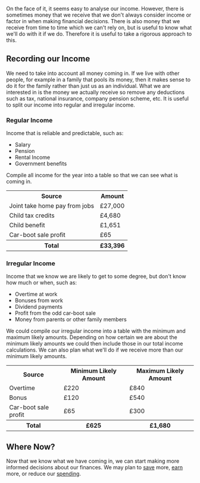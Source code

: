On the face of it, it seems easy to analyse our income.  However, there is sometimes money that we receive that we don't always consider income or factor in when making financial decisions.  There is also money that we receive from time to time which we can't rely on, but is useful to know what we'll do with it if we do.  Therefore it is useful to take a rigorous approach to this.


## Recording our Income

We need to take into account all money coming in.  If we live with other people, for example in a family that pools its money, then it makes sense to do it for the family rather than just us as an individual.  What we are interested in is the money we actually receive so remove any deductions such as tax, national insurance, company pension scheme, etc.  It is useful to split our income into regular and irregular income.

###  Regular Income

<script type="text/javascript" src="https://www.gstatic.com/charts/loader.js"></script>
<script type="text/javascript">
  google.charts.load('current', {'packages':['corechart']});
  google.charts.setOnLoadCallback(drawChart);

  function drawChart() {
    var data = new google.visualization.DataTable();
    data.addColumn('string', 'Source');
    data.addColumn('number', 'Amount');
    data.addRows([
      ['Joint take home pay from jobs', 27000],
      ['Child tax credits', 4680],
      ['Child benefit', 1651],
    ]);
    var options = {'title':'Household Regular Income',
                   'width':500,
                   'height':300};
    var chart = new google.visualization.PieChart(document.getElementById('regular_income_chart_div'));
    chart.draw(data, options);
  }
</script>
<div class="pull-right" id="regular_income_chart_div"></div>

Income that is reliable and predictable, such as:
* Salary
* Pension
* Rental Income
* Government benefits

Compile all income for the year into a table so that we can see what is coming in.

<table class="table table-bordered hand-written">
  <tr><th>Source</th><th class="text-right">Amount</th></tr>
  <tr><td>Joint take home pay from jobs</td><td class="text-right">£27,000</td></tr>
  <tr><td>Child tax credits</td><td class="text-right">£4,680</td></tr>
  <tr><td>Child benefit</td><td class="text-right">£1,651</td></tr>
  <tr><td>Car-boot sale profit</td><td class="text-right">£65</td></tr>
  <tr><th>Total</th><th class="text-right">£33,396</th></tr>
</table>

### Irregular Income
Income that we know we are likely to get to some degree, but don't know how much or when, such as:
* Overtime at work
* Bonuses from work
* Dividend payments
* Profit from the odd car-boot sale
* Money from parents or other family members

We could compile our irregular income into a table with the minimum and maximum likely amounts.  Depending on how certain we are about the minimum likely amounts we could then include those in our total income calculations.  We can also plan what we'll do if we receive more than our minimum likely amounts.
<table class="table table-bordered hand-written">
  <tr><th>Source</th><th class="text-right">Minimum Likely Amount</th><th class="text-right">Maximum Likely Amount</th></tr>
  <tr><td>Overtime</td><td class="text-right">£220</td><td class="text-right">£840</td></tr>
  <tr><td>Bonus</td><td class="text-right">£120</td><td class="text-right">£540</td></tr>
  <tr><td>Car-boot sale profit</td><td class="text-right">£65</td><td class="text-right">£300</td></tr>
  <tr><th>Total</th><th class="text-right">£625</th><th class="text-right">£1,680</th></tr>
</table>

## Where Now?
Now that we know what we have coming in, we can start making more informed decisions about our finances.  We may plan to [save](/articles/tag/saving/) more, [earn](http://localhost:8780/articles/tag/income/) more, or reduce our [spending](http://localhost:8780/articles/tag/spending/).
